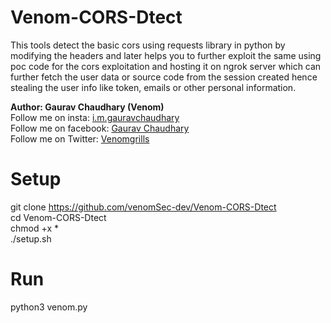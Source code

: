 # Venom-CORS-Dtect
This tools detect the basic cors using requests library in python by modifying the headers and later helps you to further exploit the same using poc code for the cors exploitation and hosting it on ngrok server which can further fetch the user data or source code from the session created hence stealing the user info like token, emails or other personal information.

<B> Author: Gaurav Chaudhary (Venom) </B><br>
Follow me on insta: <a href='https://instagram.com/i.m.gauravchaudhary'> i.m.gauravchaudhary </a><br>
Follow me on facebook: <a href='https://facebook.com/venomgrills'> Gaurav Chaudhary </a><br>
Follow me on Twitter: <a href='https://twitter.com/venomgrills'> Venomgrills </a><br>

# Setup
git clone https://github.com/venomSec-dev/Venom-CORS-Dtect <br>
cd Venom-CORS-Dtect <br>
chmod +x * <br>
./setup.sh <br>

# Run
python3 venom.py
